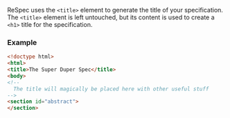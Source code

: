 ReSpec uses the `<title>` element to generate the title of your specification. The `<title>` element is left untouched, but its content is used to create a `<h1>` title for the specification. 

### Example

```HTML
<!doctype html>
<html>
<title>The Super Duper Spec</title>
<body>
<!-- 
  The title will magically be placed here with other useful stuff 
--> 
<section id="abstract">
</section>
```
